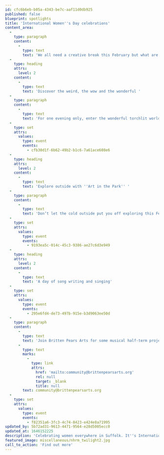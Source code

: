 ```yaml
---
id: cfc6b6eb-b05a-4343-be7c-aaf11d0db925
published: false
blueprint: spotlights
title: 'International Women''s Day celebrations'
content_area:
  -
    type: paragraph
    content:
      -
        type: text
        text: 'We all need a creative break this February but what are the options for families over half term? We''ve collected up some of free and low cost options available in Suffolk between Friday the 18th and Sunday 27th of February. '
  -
    type: heading
    attrs:
      level: 2
    content:
      -
        type: text
        text: 'Discover the weird, the wow and the wonderful '
  -
    type: paragraph
    content:
      -
        type: text
        text: 'For one evening only, enter the wonderful torchlit world of the Trainer''s House at the National Horse Racing Museum. Search for the weirdest objects in the museum and then up close and personal with some particularly interesting specimens under microscopes. See below to find out more. '
  -
    type: set
    attrs:
      values:
        type: event
        events:
          - cfb30d1f-6b62-49b2-b1c6-7a61ace608e6
  -
    type: heading
    attrs:
      level: 2
    content:
      -
        type: text
        text: 'Explore outside with ''Art in the Park'' '
  -
    type: paragraph
    content:
      -
        type: text
        text: 'Don’t let the cold outside put you off exploring this February half term. There’s plenty to be found for all the family in Christchurch Park with Rock Paper Scissors. Discover some exciting nature finds on a short walk then do some creating together outside Christchurch Mansion. There will be several sessions to join throughout the day on Monday 21st, each lasting for an hour and a half. Click below to book on to a session today!'
  -
    type: set
    attrs:
      values:
        type: event
        events:
          - 9193ea5c-014c-45c3-9386-ae27c6d3e949
  -
    type: heading
    attrs:
      level: 2
    content:
      -
        type: text
        text: 'A day of song writing and singing'
  -
    type: set
    attrs:
      values:
        type: event
        events:
          - 295e6fd4-de73-497b-915e-b3d9063ee50d
  -
    type: paragraph
    content:
      -
        type: text
        text: 'Join Britten Pears Arts for some musical half-term project days in Ipswich and Lowestoft. These sessions are perfect for anyone aged between 8 and 18 years who might be interested in singing, music or vocal performance. If you’re interested in this session or have any questions at all about travel, transport or what Group A entails please don’t hesitate to get in touch with the friendly Britten Pears Arts team at '
      -
        type: text
        marks:
          -
            type: link
            attrs:
              href: 'mailto:community@brittenpearsarts.org'
              rel: null
              target: _blank
              title: null
        text: community@brittenpearsarts.org
  -
    type: set
    attrs:
      values:
        type: event
        events:
          - f82351a6-3fc3-4c74-8423-e424e8a71995
updated_by: 5b72ad31-9613-4471-9564-e28d5005ecc0
updated_at: 1646152225
description: 'Celebrating women everywhere in Suffolk. It''s International Women''s Day on March 8 so here are some easy and free ways to celebrate women across the county, as well as across the globe.'
featured_image: miscellaneous/nhrm_twilight2.jpg
call_to_action: 'Find out more'
---
```


